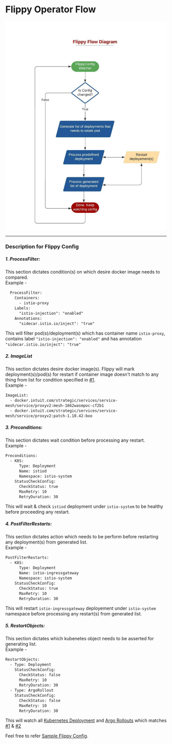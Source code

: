 # Flippy Operator Flow

![Block Diagram](FlowDiagram.jpeg)
<HR>

### Description for Flippy Config

##### 1. ProcessFilter:
This section dictates condition(s) on which desire docker image needs to compared.<br>
Example -
```
  ProcessFilter:
    Containers:
      - istio-proxy
    Labels:
      "istio-injection": "enabled"
    Annotations:
      "sidecar.istio.io/inject": "true"
```
This will filter pod(s)/deployment(s) which  has container name `istio-proxy`, contains label `"istio-injection": "enabled"` and has annotation `"sidecar.istio.io/inject": "true"`
##### 2. ImageList
This section dictates desire docker image(s). Flippy will mark deployment(s)/pod(s) for restart if container image doesn't match to any thing from list for condition specified in [#1](#1-processfilter).<br>
Example -
  ```
  ImageList:
    - docker.intuit.com/strategic/services/service-mesh/service/proxyv2:mesh-1662wasmpoc-cf2b1
    - docker.intuit.com/strategic/services/service-mesh/service/proxyv2:patch-1.10.42-boo
  ```
##### 3. Preconditions:
This section dictates wait condition before processing any restart. <br>
Example -
  ```
  Preconditions:
    - K8S:
        Type: Deployment
        Name: istiod
        Namespace: istio-system
      StatusCheckConfig:
        CheckStatus: true
        MaxRetry: 10
        RetryDuration: 30
  ```
This will wait & check `istiod` deployment under `istio-system` to be healthy before proceeding any restart.
##### 4. PostFilterRestarts:
This section dictates action which needs to be perform before restarting any deployment(s) from generated list. <br>
Example -
  ```
  PostFilterRestarts:
    - K8S:
        Type: Deployment
        Name: istio-ingressgateway
        Namespace: istio-system
      StatusCheckConfig:
        CheckStatus: true
        MaxRetry: 10
        RetryDuration: 30
  ```
This will restart `istio-ingressgateway` deployement under `istio-system` namespace before processing any restart(s) from generated list.
##### 5. RestartObjects:
This section dictates which kubenetes object needs to be asserted for generating list.<br>
Example -
  ```
  RestartObjects:
    - Type: Deployment
      StatusCheckConfig:
        CheckStatus: false
        MaxRetry: 10
        RetryDuration: 30
    - Type: ArgoRollout
      StatusCheckConfig:
        CheckStatus: false
        MaxRetry: 10
        RetryDuration: 30
  ```
This will watch all [Kubernetes Deployment](https://kubernetes.io/docs/concepts/workloads/controllers/deployment/) and [Argo Rollouts](https://argoproj.github.io/argo-rollouts/) which matches [#1](#1-processfilter) & [#2](#2-imagelist)

 Feel free to refer [Sample Flippy Config](../sample/sample.yaml).
